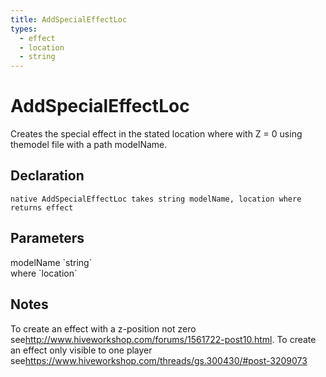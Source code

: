 ```yaml
---
title: AddSpecialEffectLoc
types:
  - effect
  - location
  - string
---
```


# AddSpecialEffectLoc
Creates the special effect in the stated location where with Z = 0 using themodel file with a path modelName.

## Declaration

```
native AddSpecialEffectLoc takes string modelName, location where returns effect
```

## Parameters
<dl>
  <dt>modelName `string`</dt>
  <dd></dd>

  <dt>where `location`</dt>
  <dd></dd>
</dl>

## Notes 
To create an effect with a z-position not zero see<http://www.hiveworkshop.com/forums/1561722-post10.html>.
To create an effect only visible to one player see<https://www.hiveworkshop.com/threads/gs.300430/#post-3209073>